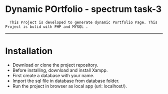 # Dynamic POrtfolio - spectrum task-3
      This Project is developed to generate dynamic Portfolio Page. This Project is bulid with PHP and MYSQL . 
---
# Installation

- Download or clone the project repository.
- Before installing, download and install Xampp. 
- First create a database with your name.
- Import the sql file in database from database folder.
- Run the project in browser as local app (url: localhost/<project name>).